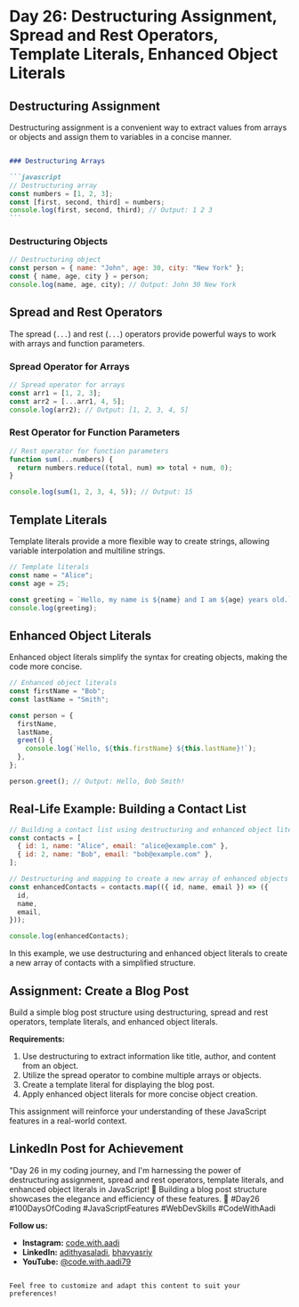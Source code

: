 

# Day 26: Destructuring Assignment, Spread and Rest Operators, Template Literals, Enhanced Object Literals

## Destructuring Assignment

Destructuring assignment is a convenient way to extract values from arrays or objects and assign them to variables in a concise manner.

````markdown

### Destructuring Arrays

```javascript
// Destructuring array
const numbers = [1, 2, 3];
const [first, second, third] = numbers;
console.log(first, second, third); // Output: 1 2 3
```
````

### Destructuring Objects

```javascript
// Destructuring object
const person = { name: "John", age: 30, city: "New York" };
const { name, age, city } = person;
console.log(name, age, city); // Output: John 30 New York
```

## Spread and Rest Operators

The spread (`...`) and rest (`...`) operators provide powerful ways to work with arrays and function parameters.

### Spread Operator for Arrays

```javascript
// Spread operator for arrays
const arr1 = [1, 2, 3];
const arr2 = [...arr1, 4, 5];
console.log(arr2); // Output: [1, 2, 3, 4, 5]
```

### Rest Operator for Function Parameters

```javascript
// Rest operator for function parameters
function sum(...numbers) {
  return numbers.reduce((total, num) => total + num, 0);
}

console.log(sum(1, 2, 3, 4, 5)); // Output: 15
```

## Template Literals

Template literals provide a more flexible way to create strings, allowing variable interpolation and multiline strings.

```javascript
// Template literals
const name = "Alice";
const age = 25;

const greeting = `Hello, my name is ${name} and I am ${age} years old.`;
console.log(greeting);
```

## Enhanced Object Literals

Enhanced object literals simplify the syntax for creating objects, making the code more concise.

```javascript
// Enhanced object literals
const firstName = "Bob";
const lastName = "Smith";

const person = {
  firstName,
  lastName,
  greet() {
    console.log(`Hello, ${this.firstName} ${this.lastName}!`);
  },
};

person.greet(); // Output: Hello, Bob Smith!
```

## Real-Life Example: Building a Contact List

```javascript
// Building a contact list using destructuring and enhanced object literals
const contacts = [
  { id: 1, name: "Alice", email: "alice@example.com" },
  { id: 2, name: "Bob", email: "bob@example.com" },
];

// Destructuring and mapping to create a new array of enhanced objects
const enhancedContacts = contacts.map(({ id, name, email }) => ({
  id,
  name,
  email,
}));

console.log(enhancedContacts);
```

In this example, we use destructuring and enhanced object literals to create a new array of contacts with a simplified structure.

## Assignment: Create a Blog Post

Build a simple blog post structure using destructuring, spread and rest operators, template literals, and enhanced object literals.

**Requirements:**

1. Use destructuring to extract information like title, author, and content from an object.
2. Utilize the spread operator to combine multiple arrays or objects.
3. Create a template literal for displaying the blog post.
4. Apply enhanced object literals for more concise object creation.

This assignment will reinforce your understanding of these JavaScript features in a real-world context.

## LinkedIn Post for Achievement

"Day 26 in my coding journey, and I'm harnessing the power of destructuring assignment, spread and rest operators, template literals, and enhanced object literals in JavaScript! 💪 Building a blog post structure showcases the elegance and efficiency of these features. 🚀 #Day26 #100DaysOfCoding #JavaScriptFeatures #WebDevSkills #CodeWithAadi

**Follow us:**

- **Instagram:** [code.with.aadi](https://www.instagram.com/code.with.aadi/)
- **LinkedIn:** [adithyasaladi](https://www.linkedin.com/in/adithyasaladi/), [bhavyasriy](https://www.linkedin.com/in/bhavyasriy/)
- **YouTube:** [@code.with.aadi79](https://www.youtube.com/@Code.with.aadi79)

```

Feel free to customize and adapt this content to suit your preferences!
```
